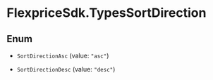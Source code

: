 # FlexpriceSdk.TypesSortDirection

## Enum


* `SortDirectionAsc` (value: `"asc"`)

* `SortDirectionDesc` (value: `"desc"`)


